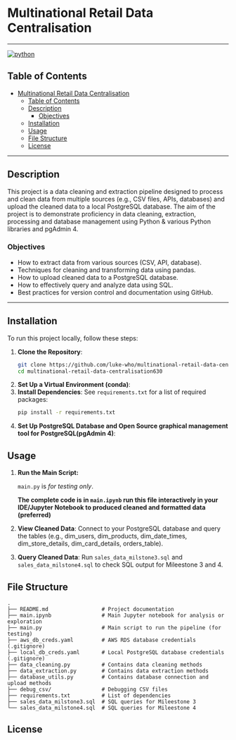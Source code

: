 # Multinational Retail Data Centralisation

---
[![python](https://img.shields.io/badge/python-3.10.15-blue?style=plastic&logo=python)](https://www.python.org/downloads/release/python-31015/)
## Table of Contents
- [Multinational Retail Data Centralisation](#multinational-retail-data-centralisation)
  - [Table of Contents](#table-of-contents)
  - [Description](#description)
    - [Objectives](#objectives)
  - [Installation](#installation)
  - [Usage](#usage)
  - [File Structure](#file-structure)
  - [License](#license)

---

## Description
This project is a data cleaning and extraction pipeline designed to process and clean data from multiple sources (e.g., CSV files, APIs, databases) and upload the cleaned data to a local PostgreSQL database. The aim of the project is to demonstrate proficiency in data cleaning, extraction, processing and database management using Python & various Python libraries and pgAdmin 4.

### Objectives
- How to extract data from various sources (CSV, API, database).
- Techniques for cleaning and transforming data using pandas.
- How to upload cleaned data to a PostgreSQL database.
- How to effectively query and analyze data using SQL.
- Best practices for version control and documentation using GitHub.

---

## Installation
To run this project locally, follow these steps:

1. **Clone the Repository**:
   ```bash
   git clone https://github.com/luke-who/multinational-retail-data-centralisation630.git
   cd multinational-retail-data-centralisation630
   ```
2. **Set Up a Virtual Environment (conda)**:
3. **Install Dependencies**:
   See `requirements.txt` for a list of required packages:
   ```bash
   pip install -r requirements.txt
   ```
4. **Set Up PostgreSQL Database and Open Source graphical management tool for PostgreSQL(pgAdmin 4)**:

## Usage

1. **Run the Main Script:**
   <!-- ```
   python main.py
   ```
   or -->
   `main.py` is *for testing only*.

   **The complete code is in `main.ipynb` run this file interactively in your IDE/Jupyter Notebook to produced cleaned and formatted data (preferred)**

2. **View Cleaned Data**:
   Connect to your PostgreSQL database and query the tables (e.g., dim_users, dim_products, dim_date_times, dim_store_details, dim_card_details, orders_table).

3. **Query Cleaned Data**:
   Run `sales_data_milstone3.sql` and `sales_data_milstone4.sql` to check SQL output for Mileestone 3 and 4.

## File Structure
```
.
├── README.md                 # Project documentation
├── main.ipynb                # Main Jupyter notebook for analysis or exploration
├── main.py                   # Main script to run the pipeline (for testing)
├── aws_db_creds.yaml         # AWS RDS database credentials (.gitignore)
├── local_db_creds.yaml       # Local PostgreSQL database credentials (.gitignore)
├── data_cleaning.py          # Contains data cleaning methods
├── data_extraction.py        # Contains data extraction methods
├── database_utils.py         # Contains database connection and upload methods
├── debug_csv/                # Debugging CSV files
├── requirements.txt          # List of dependencies
├── sales_data_milstone3.sql  # SQL queries for Mileestone 3
└── sales_data_milstone4.sql  # SQL queries for Mileestone 4
```

## License
